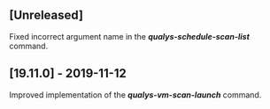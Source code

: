 ## [Unreleased]
Fixed incorrect argument name in the ***qualys-schedule-scan-list*** command.

## [19.11.0] - 2019-11-12
Improved implementation of the ***qualys-vm-scan-launch*** command.
